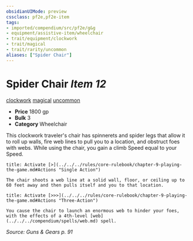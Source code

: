 ```yaml
---
obsidianUIMode: preview
cssclass: pf2e,pf2e-item
tags:
- imported/compendium/src/pf2e/g&g
- equipment/assistive-item/wheelchair
- trait/equipment/clockwork
- trait/magical
- trait/rarity/uncommon
aliases: ["Spider Chair"]
---
```

# Spider Chair *Item 12*  
[clockwork](clockwork-g-g.md)  [magical](magical.md)  [uncommon](uncommon.md)  

- **Price** 1800 gp
- **Bulk** 3
- **Category** Wheelchair

This clockwork traveler's chair has spinnerets and spider legs that allow it to roll up walls, fire web lines to pull you to a location, and obstruct foes with webs. While using the chair, you gain a climb Speed equal to your Speed.

```ad-embed-ability
title: Activate [>](../../../rules/core-rulebook/chapter-9-playing-the-game.md#Actions "Single Action")

The chair shoots a web line at a solid wall, floor, or ceiling up to 60 feet away and then pulls itself and you to that location.
```

```ad-embed-ability
title: Activate [>>>](../../../rules/core-rulebook/chapter-9-playing-the-game.md#Actions "Three-Action")

You cause the chair to launch an enormous web to hinder your foes, with the effects of a 4th-level [web](../../../compendium/spells/web.md) spell.
```

*Source: Guns & Gears p. 91*
